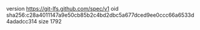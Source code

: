 version https://git-lfs.github.com/spec/v1
oid sha256:c28a4011147a9e50cb85b2c4bd2dbc5a677dced9ee0ccc66a6533d4adadcc314
size 1792
